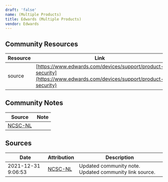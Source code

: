 ```yaml
---
draft: 'false'
name: (Multiple Products)
title: Edwards (Multiple Products)
vendor: Edwards
---
```



## Community Resources
| Resource | Link |
| --- | --- |
| source | [https://www.edwards.com/devices/support/product-security](https://www.edwards.com/devices/support/product-security) |

## Community Notes
| Source | Note |
| --- | --- |
| [NCSC-NL](https://github.com/NCSC-NL/log4shell/blob/main/software/README.md) | </ul> |

## Sources
| Date | Attribution | Description |
| --- | --- | --- |
| 2021-12-31 9:06:53 | [NCSC-NL](https://github.com/NCSC-NL/log4shell/blob/main/software/README.md) | Updated community note. Updated community link source.  |

